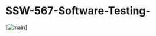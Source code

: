 # SSW-567-Software-Testing-

[![main]([https://travis-ci.com/tsmith567/Triangle567.svg?branch=master](https://app.circleci.com/pipelines/github/DharaniPatel/SSW-567-Software-Testing/3/workflows/40309479-31e7-4b58-bac8-a13fc6974143))]
